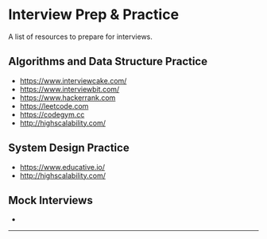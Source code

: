 # Interview Prep & Practice
A list of resources to prepare for interviews.


## Algorithms and Data Structure Practice
* https://www.interviewcake.com/
* https://www.interviewbit.com/
* https://www.hackerrank.com
* https://leetcode.com
* https://codegym.cc
* http://highscalability.com/

## System Design Practice
*  https://www.educative.io/
* http://highscalability.com/

## Mock Interviews
*


----
